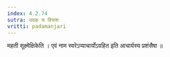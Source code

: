 ```yaml
---
index: 4.2.74
sutra: उदक् च विपाशः
vritti: padamanjari
---
```


 महती सूक्ष्मेक्षिकेति । एवं नाम स्वरेऽप्याचार्योऽवहित इति आचार्यस्य प्रशंसैषा ॥